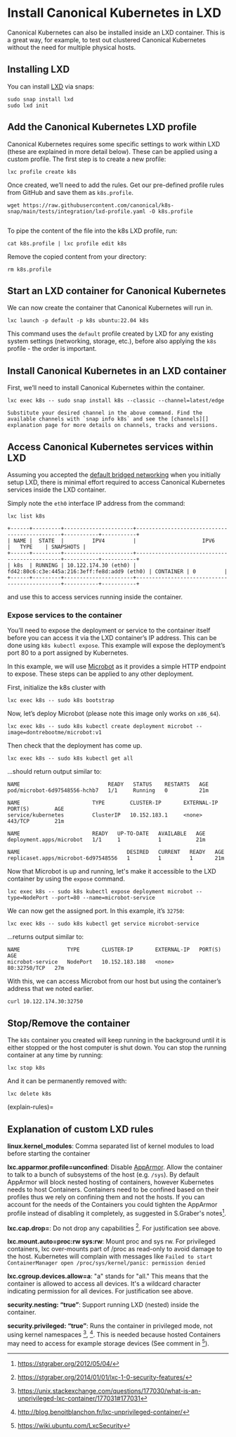 # Install Canonical Kubernetes in LXD

Canonical Kubernetes can also be installed inside an LXD container. This is a
great way, for example, to test out clustered Canonical Kubernetes without the
need for multiple physical hosts.

## Installing LXD

You can install [LXD] via snaps:

```
sudo snap install lxd
sudo lxd init
```

## Add the Canonical Kubernetes LXD profile

Canonical Kubernetes requires some specific settings to work within LXD (these
are explained in more detail below). These can be applied using a custom
profile. The first step is to create a new profile:

```
lxc profile create k8s
```

Once created, we’ll need to add the rules.
Get our pre-defined profile rules from GitHub and save them as `k8s.profile`.

<!-- markdownlint-disable -->
```
wget https://raw.githubusercontent.com/canonical/k8s-snap/main/tests/integration/lxd-profile.yaml -O k8s.profile
```
<!-- markdownlint-restore -->

```{note} For an explanation of the settings in this file, [see below](explain-rules)
```

To pipe the content of the file into the k8s LXD profile, run:

```
cat k8s.profile | lxc profile edit k8s
```

Remove the copied content from your directory:

```
rm k8s.profile
```

## Start an LXD container for Canonical Kubernetes

We can now create the container that Canonical Kubernetes will run in.

```
lxc launch -p default -p k8s ubuntu:22.04 k8s
```

This command uses the `default` profile created by LXD for any
existing system settings (networking, storage, etc.), before
also applying the `k8s` profile - the order is important.

## Install Canonical Kubernetes in an LXD container

First, we’ll need to install Canonical Kubernetes within the container.

```
lxc exec k8s -- sudo snap install k8s --classic --channel=latest/edge
```

```{note}
Substitute your desired channel in the above command. Find the
available channels with `snap info k8s` and see the [channels][]
explanation page for more details on channels, tracks and versions.  
```

## Access Canonical Kubernetes services within LXD

Assuming you accepted the [default bridged
networking][default-bridged-networking] when you initially setup LXD, there is
minimal effort required to access Canonical Kubernetes services inside the LXD
container.

Simply note the `eth0` interface IP address from the command:

<!-- markdownlint-disable -->
```
lxc list k8s
```
```
+------+---------+----------------------+----------------------------------------------+-----------+-----------+
| NAME |  STATE  |         IPV4         |                     IPV6                     |   TYPE    | SNAPSHOTS |
+------+---------+----------------------+----------------------------------------------+-----------+-----------+
| k8s  | RUNNING | 10.122.174.30 (eth0) | fd42:80c6:c3e:445a:216:3eff:fe8d:add9 (eth0) | CONTAINER | 0         |
+------+---------+----------------------+----------------------------------------------+-----------+-----------+
```

<!-- markdownlint-restore -->

and use this to access services running inside the container.

### Expose services to the container

You’ll need to expose the deployment or service to the container itself before
you can access it via the LXD container’s IP address. This can be done using
`k8s kubectl expose`. This example will expose the deployment’s port 80 to a
port assigned by Kubernetes.

In this example, we will use [Microbot] as it provides a simple HTTP endpoint
to expose. These steps can be applied to any other deployment.

First, initialize the k8s cluster with

```
lxc exec k8s -- sudo k8s bootstrap
```

Now, let’s deploy Microbot (please note this image only works on `x86_64`).

```
lxc exec k8s -- sudo k8s kubectl create deployment microbot --image=dontrebootme/microbot:v1
```

Then check that the deployment has come up.

```
lxc exec k8s -- sudo k8s kubectl get all
```

...should return output similar to:

<!-- markdownlint-disable -->
```
NAME                            READY   STATUS    RESTARTS   AGE
pod/microbot-6d97548556-hchb7   1/1     Running   0          21m

NAME                       TYPE        CLUSTER-IP       EXTERNAL-IP   PORT(S)        AGE
service/kubernetes         ClusterIP   10.152.183.1     <none>        443/TCP        21m

NAME                       READY   UP-TO-DATE   AVAILABLE   AGE
deployment.apps/microbot   1/1     1            1           21m

NAME                                  DESIRED   CURRENT   READY   AGE
replicaset.apps/microbot-6d97548556   1         1         1       21m
```
<!-- markdownlint-restore -->

Now that Microbot is up and running, let's make it accessible to the LXD
container by using the `expose` command.

<!-- markdownlint-disable -->

```
lxc exec k8s -- sudo k8s kubectl expose deployment microbot --type=NodePort --port=80 --name=microbot-service
```

<!-- markdownlint-restore -->

We can now get the assigned port. In this example, it’s `32750`:

```
lxc exec k8s -- sudo k8s kubectl get service microbot-service
```

...returns output similar to:

```
NAME               TYPE       CLUSTER-IP       EXTERNAL-IP   PORT(S)        AGE
microbot-service   NodePort   10.152.183.188   <none>        80:32750/TCP   27m
```

With this, we can access Microbot from our host but using the container’s
address that we noted earlier.

```
curl 10.122.174.30:32750
```

## Stop/Remove the container

The `k8s` container you created will keep running in the background until it is
either stopped or the host computer is shut down. You can stop the running
container at any time by running:

```
lxc stop k8s
```

And it can be permanently removed with:

```
lxc delete k8s
```

(explain-rules)=

## Explanation of custom LXD rules

**linux.kernel_modules**: Comma separated list of kernel modules to load before
starting the container

**lxc.apparmor.profile=unconfined**: Disable [AppArmor]. Allow the container to
talk to a bunch of subsystems of the host (e.g. `/sys`). By default AppArmor
will block nested hosting of containers, however Kubernetes needs to host
Containers. Containers need to be confined based on their profiles thus we rely
on confining them and not the hosts. If you can account for the needs of the
Containers you could tighten the AppArmor profile instead of disabling it
completely, as suggested in S.Graber's notes[^1].

**lxc.cap.drop=**: Do not drop any capabilities [^2]. For justification see
above.

**lxc.mount.auto=proc:rw sys:rw**: Mount proc and sys rw. For privileged
containers, lxc over-mounts part of /proc as read-only to avoid damage to the
host. Kubernetes will complain with messages like `Failed to start
ContainerManager open /proc/sys/kernel/panic: permission denied`

**lxc.cgroup.devices.allow=a**: "a" stands for "all." This means that the
container is allowed to access all devices. It's a wildcard character
indicating permission for all devices. For justification see above.

**security.nesting: “true”**: Support running LXD (nested) inside the
container.

**security.privileged: “true”**: Runs the container in privileged mode, not
using kernel namespaces [^3], [^4]. This is needed because hosted Containers may
need to access for example storage devices (See comment in [^5]).

<!-- LINKS -->
<!-- markdownlint-disable MD034 -->
[^1]: https://stgraber.org/2012/05/04/
[^2]: https://stgraber.org/2014/01/01/lxc-1-0-security-features/
[^3]: https://unix.stackexchange.com/questions/177030/what-is-an-unprivileged-lxc-container/177031#177031
[^4]: http://blog.benoitblanchon.fr/lxc-unprivileged-container/
[^5]: https://wiki.ubuntu.com/LxcSecurity

[LXD]: https://canonical.com/lxd
[default-bridged-networking]: https://ubuntu.com/blog/lxd-networking-lxdbr0-explained
[Microbot]: https://github.com/dontrebootme/docker-microbot
[AppArmor]: https://apparmor.net/
[channels]: /snap/explanation/channels
